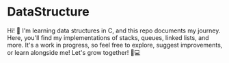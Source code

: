 # DataStructure
Hi! 👋 I'm learning data structures in C, and this repo documents my journey. Here, you'll find my implementations of stacks, queues, linked lists, and more. It's a work in progress, so feel free to explore, suggest improvements, or learn alongside me! Let's grow together! 🌱💻
